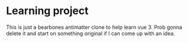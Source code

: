 # Learning project

This is just a bearbones antimatter clone to help learn vue 3. Prob gonna delete it and start on something original if I can come up with an idea.
